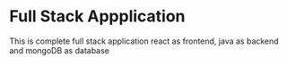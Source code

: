# Full Stack Appplication

This is complete full stack application react as frontend, java as backend and mongoDB as database